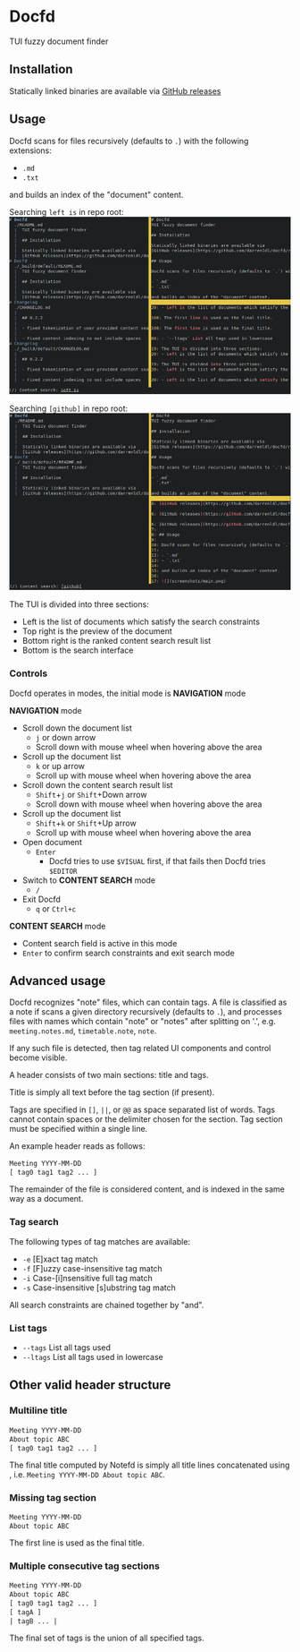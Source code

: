 # Docfd
TUI fuzzy document finder

## Installation

Statically linked binaries are available via
[GitHub releases](https://github.com/darrenldl/docfd/releases)

## Usage

Docfd scans for files recursively (defaults to `.`) with the following extensions:

- `.md`
- `.txt`

and builds an index of the "document" content.

Searching `left is` in repo root:
![](screenshots/main0.png)

Searching `[github]` in repo root:
![](screenshots/main1.png)

The TUI is divided into three sections:
- Left is the list of documents which satisfy the search constraints
- Top right is the preview of the document
- Bottom right is the ranked content search result list
- Bottom is the search interface

### Controls

Docfd operates in modes, the initial mode is __NAVIGATION__ mode

__NAVIGATION__ mode
- Scroll down the document list
  - `j` or down arrow
  - Scroll down with mouse wheel when hovering above the area
- Scroll up the document list
  - `k` or up arrow
  - Scroll up with mouse wheel when hovering above the area
- Scroll down the content search result list
  - `Shift`+`j` or `Shift`+Down arrow
  - Scroll down with mouse wheel when hovering above the area
- Scroll up the document list
  - `Shift`+`k` or `Shift`+Up arrow
  - Scroll up with mouse wheel when hovering above the area
- Open document
  - `Enter`
    - Docfd tries to use `$VISUAL` first, if that fails then Docfd tries `$EDITOR`
- Switch to __CONTENT SEARCH__ mode
  - `/`
- Exit Docfd
  - `q` or `Ctrl+c`

__CONTENT SEARCH__ mode

- Content search field is active in this mode
- `Enter` to confirm search constraints and exit search mode

## Advanced usage

Docfd recognizes "note" files, which can contain tags.
A file is classified as a note if scans a given directory recursively (defaults to `.`),
and processes files with names which contain "note" or "notes" after splitting on '.', e.g.
`meeting.notes.md`, `timetable.note`, `note`.

If any such file is detected, then tag related UI components and control become visible.

A header consists of two main sections: title and tags.

Title is simply all text before the tag section (if present).

Tags are specified in `[]`, `||`, or `@@` as space separated list of words.
Tags cannot contain spaces or the delimiter chosen for the section.
Tag section must be specified within a single line.

An example header reads as follows:
```
Meeting YYYY-MM-DD
[ tag0 tag1 tag2 ... ]
```

The remainder of the file is considered content, and is indexed
in the same way as a document.

### Tag search

The following types of tag matches are available:

- `-e` [E]xact tag match
- `-f` [F]uzzy case-insensitive tag match
- `-i` Case-[i]nsensitive full tag match
- `-s` Case-insensitive [s]ubstring tag match

All search constraints are chained together by "and".

### List tags

- `--tags` List all tags used
- `--ltags` List all tags used in lowercase

## Other valid header structure

### Multiline title
```
Meeting YYYY-MM-DD
About topic ABC
[ tag0 tag1 tag2 ... ]
```

The final title computed by Notefd is simply all title lines
concatenated using ` `, i.e. `Meeting YYYY-MM-DD About topic ABC`.

### Missing tag section
```
Meeting YYYY-MM-DD
About topic ABC
```

The first line is used as the final title.

### Multiple consecutive tag sections
```
Meeting YYYY-MM-DD
About topic ABC
[ tag0 tag1 tag2 ... ]
[ tagA ]
| tagB ... |
```

The final set of tags is the union of all specified tags.
